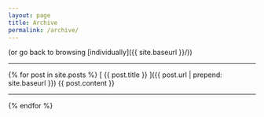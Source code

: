 ```yaml
---
layout: page
title: Archive
permalink: /archive/
---
```


(or go back to browsing [individually]({{ site.baseurl }}/))

***
{% for post in site.posts %}
  [ {{ post.title }} ]({{ post.url | prepend: site.baseurl }})
  {{ post.content }}
  ***
{% endfor %}
